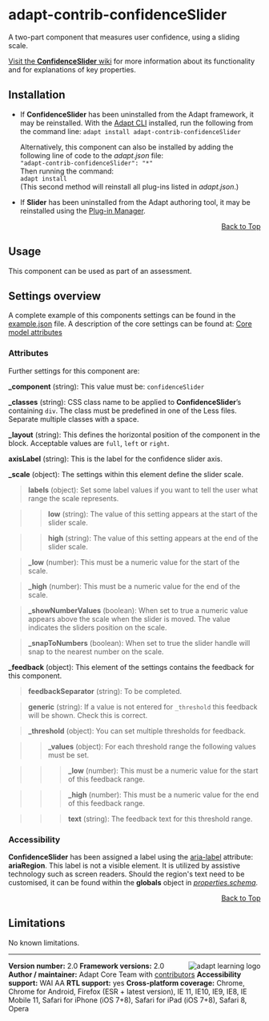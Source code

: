 # adapt-contrib-confidenceSlider

A two-part component that measures user confidence, using a sliding scale.

[Visit the **ConfidenceSlider** wiki](https://github.com/adaptlearning/adapt-contrib-confidenceSlider/wiki) for more information about its functionality and for explanations of key properties.

## Installation

* If **ConfidenceSlider** has been uninstalled from the Adapt framework, it may be reinstalled.
With the [Adapt CLI](https://github.com/adaptlearning/adapt-cli) installed, run the following from the command line:
`adapt install adapt-contrib-confidenceSlider`

    Alternatively, this component can also be installed by adding the following line of code to the *adapt.json* file:  
    `"adapt-contrib-confidenceSlider": "*"`  
    Then running the command:  
    `adapt install`  
    (This second method will reinstall all plug-ins listed in *adapt.json*.)  

* If **Slider** has been uninstalled from the Adapt authoring tool, it may be reinstalled using the [Plug-in Manager](https://github.com/adaptlearning/adapt_authoring/wiki/Plugin-Manager).  
<div float align=right><a href="#top">Back to Top</a></div>

## Usage

This component can be used as part of an assessment.

## Settings overview

A complete example of this components settings can be found in the [example.json](https://github.com/adaptlearning/adapt-contrib-confidenceSlider/blob/master/example.json) file. A description of the core settings can be found at: [Core model attributes](https://github.com/adaptlearning/adapt_framework/wiki/Core-model-attributes)

### Attributes

Further settings for this component are:

**_component** (string): This value must be: `confidenceSlider`

**_classes** (string): CSS class name to be applied to **ConfidenceSlider**’s containing `div`. The class must be predefined in one of the Less files. Separate multiple classes with a space.

**_layout** (string): This defines the horizontal position of the component in the block. Acceptable values are `full`, `left` or `right`.

**axisLabel** (string): This is the label for the confidence slider axis.

**_scale** (object): The settings within this element define the slider scale.

>**labels** (object): Set some label values if you want to tell the user what range the scale represents.

>>**low** (string): The value of this setting appears at the start of the slider scale.

>>**high** (string): The value of this setting appears at the end of the slider scale.

>**_low** (number): This must be a numeric value for the start of the scale.

>**_high** (number): This must be a numeric value for the end of the scale.

>**_showNumberValues** (boolean): When set to true a numeric value appears above the scale when the slider is moved. The value indicates the sliders position on the scale.

>**_snapToNumbers** (boolean): When set to true the slider handle will snap to the nearest number on the scale.

**_feedback** (object): This element of the settings contains the feedback for this component.

>**feedbackSeparator** (string): To be completed.

>**generic** (string): If a value is not entered for `_threshold` this feedback will be shown. Check this is correct.

>**_threshold** (object): You can set multiple thresholds for feedback.

>>**_values** (object): For each threshold range the following values must be set.

>>>**_low** (number): This must be a numeric value for the start of this feedback range.

>>>**_high** (number): This must be a numeric value for the end of this feedback range.

>>>**text** (string): The feedback text for this threshold range.

### Accessibility
**ConfidenceSlider** has been assigned a label using the [aria-label](https://github.com/adaptlearning/adapt_framework/wiki/Aria-Labels) attribute: **ariaRegion**. This label is not a visible element. It is utilized by assistive technology such as screen readers. Should the region's text need to be customised, it can be found within the **globals** object in [*properties.schema*](https://github.com/adaptlearning/adapt-contrib-confidenceSlider/blob/master/properties.schema).
<div float align=right><a href="#top">Back to Top</a></div>

## Limitations

No known limitations.

----------------------------
**Version number:**  2.0   <a href="https://community.adaptlearning.org/" target="_blank"><img src="https://github.com/adaptlearning/documentation/blob/master/04_wiki_assets/plug-ins/images/adapt-logo-mrgn-lft.jpg" alt="adapt learning logo" align="right"></a>
**Framework versions:** 2.0
**Author / maintainer:** Adapt Core Team with [contributors](https://github.com/adaptlearning/adapt-contrib-confidenceSlider/graphs/contributors)
**Accessibility support:** WAI AA
**RTL support:** yes
**Cross-platform coverage:** Chrome, Chrome for Android, Firefox (ESR + latest version), IE 11, IE10, IE9, IE8, IE Mobile 11, Safari for iPhone (iOS 7+8), Safari for iPad (iOS 7+8), Safari 8, Opera
